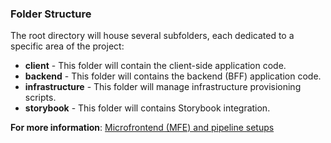 ### Folder Structure

The root directory will house several subfolders, each dedicated to a specific area of the project:

* **client**  - This folder will contain the client-side application code.
* **backend** - This folder will contains the backend (BFF) application code.
* **infrastructure** - This folder will manage infrastructure provisioning scripts.
* **storybook** - This folder will contains Storybook integration.

**For more information**: [Microfrontend (MFE) and pipeline setups](../technicals/mfes-and-pipeline-setups/README.md)